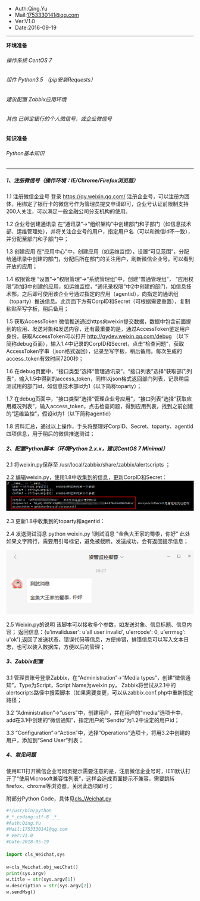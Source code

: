 * Auth:Qing.Yu
* Mail:1753330141@qq.com
*  Ver:V1.0
* Date:2016-09-19

***
**环境准备**
###### 操作系统 CentOS 7
###### 组件 Python3.5 （pip安装Requests）
###### 建议配置 Zabbix应用环境
###### 其他 已绑定银行的个人微信号，或企业微信号
**知识准备**
###### Python基本知识
***

##### 1、注册微信号（操作环境：IE/Chrome/Firefox浏览器）
1.1 注册微信企业号 登录 https://qy.weixin.qq.com/ 注册企业号，可以注册为团体，用绑定了银行卡的微信号作为管理员提交申请即可，企业号认证前限制支持200人关注，可以满足一般金融公司分支机构的使用。

1.2 企业号创建通讯录 在“通讯录”->“组织架构”中创建部门和子部门（如信息技术部、运维管理处），并将关注企业号的用户，指定用户名（可以和微信id不一致），并分配至部门和子部门中；

1.3 创建应用 在“应用中心”中，创建应用（如运维监控），设置“可见范围”，分配给通讯录中创建的部门，分配后所在部门的关注用户，刷新微信企业号，可以看到开放的应用；

1.4 权限管理 “设置”->“权限管理”->“系统管理组”中，创建“普通管理组”， “应用权限”添加3中创建的应用，如运维监控，“通讯录权限”中2中创建的部门，如信息技术部，之后即可使用该企业号通过指定的应用（agentid），向指定的通讯组（toparty）推送信息。此页面下方有CorpID和Secret（可根据需要重置），复制粘贴至写字板，稍后备用；

1.5 获取AccessToken 微信推送通过https向weixin提交数据，数据中包含前面提到的应用、发送对象和发送内容，还有最重要的是，通过AccessToken鉴定用户身份。获取AccessToken可以打开 http://qydev.weixin.qq.com/debug （以下简称debug页面），输入1.4中记录的CorpID和Secret，点击“检查问题”，获取AccessToken字串（json格式返回），记录至写字板，稍后备用。每次生成的access_token有效时间7200秒；

1.6 在debug页面中，“接口类型”选择“管理通讯录”，“接口列表”选择“获取部门列表”，输入1.5中得到的access_token，同样以json格式返回部门列表，记录稍后测试用的部门id，如信息技术部id为1（以下简称toparty）；

1.7 在debug页面中，“接口类型”选择“管理企业号应用”，“接口列表”选择“获取应用概况列表”，输入access_token，点击检查问题，得到应用列表，找到之前创建的“运维监控”，假设id为1（以下简称agentid）

1.8 资料汇总，通过以上操作，手头将整理好CorpID、Secret、toparty、agentid四项信息，用于稍后的微信推送测试；

##### 2、配置Python脚本（环境Python 2.x.x，建议CentOS 7 Minimal）

2.1 将weixin.py保存至 /usr/local/zabbix/share/zabbix/alertscripts ；

2.2 编辑weixin.py，使用1.8中收集到的信息，更新CorpID和Secret：
![Image text](https://github.com/QingYu2017/pic/blob/master/01.png)

2.3 更新1.8中收集到的toparty和agentid：

2.4 发送测试消息
python weixin.py 1測試消息 "金魚大王家的蜀黍，你好"
此处如果文字跨行，需要用引号标记，避免被截断。发送成功，会有返回提示信息；

![Image text](https://github.com/QingYu2017/pic/blob/master/02.png)

2.5 Weixin.py的说明
该脚本可以接收多个参数，如发送对象、信息标题、信息内容；
返回信息：{u'invaliduser': u'all user invalid', u'errcode': 0, u'errmsg': u'ok'},返回了发送状态，错误代码等信息，方便排错，排错信息可以写入文本日志，也可以装入数据库，方便以后的管理；

##### 3、Zabbix配置

3.1 	管理员账号登录Zabbix，在“Administration”->“Media types”，创建“微信通知”，Type为Script，Script Name为weixin.py， Zabbix将尝试从2.1中的alertscripts路径中搜索脚本（如果需要变更，可以从zabbix.conf.php中重新指定路径；

3.2 “Administration”->“users”中，创建用户，并在用户的“media”选项卡中，add在3.1中创建的“微信通知”，指定用户的“Sendto”为1.2中设定的用户id；

3.3 “Configuration”->“Action”中，选择“Operations”选项卡，将用3.2中创建的用户，添加到“Send User”列表；

##### 4、常见问题

使用IE11打开微信企业号网页提示需要注意的是，注册微信企业号时，IE11默认打开了“使用Microsoft兼容性列表”，这样会造成页面提示不兼容，需要跳转firefox、chrome等浏览器，关闭此选项即可；

附部分Python Code，具体见[cls_Weichat.py](https://github.com/QingYu2017/Tencent-Manager/blob/master/cls_Weichat.py)

```python
#!/usr/bin/python
#_*_coding:utf-8 _*_
#Auth:Qing.Yu
#Mail:1753330141@qq.com
# Ver:V1.0
#Date:2018-05-19

import cls_Weichat,sys

w=cls_Weichat.obj_weiChat()
print(sys.argv)
w.title = str(sys.argv[1])
w.description = str(sys.argv[2])
w.sendMsg()

```

